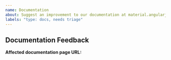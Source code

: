 ```yaml
---
name: Documentation
about: Suggest an improvement to our documentation at material.angularjs.org
labels: "type: docs, needs triage"
---
```


## Documentation Feedback

<!-- 
Provide a brief summary of what you would like to see changed in our 
documentation at material.angular.io.

Feel free to provide any suggestions of content or examples you’d like us to include.
-->

**Affected documentation page URL:** 
<!-- 
Provide a link to the affected page on material.angularjs.org
-->
